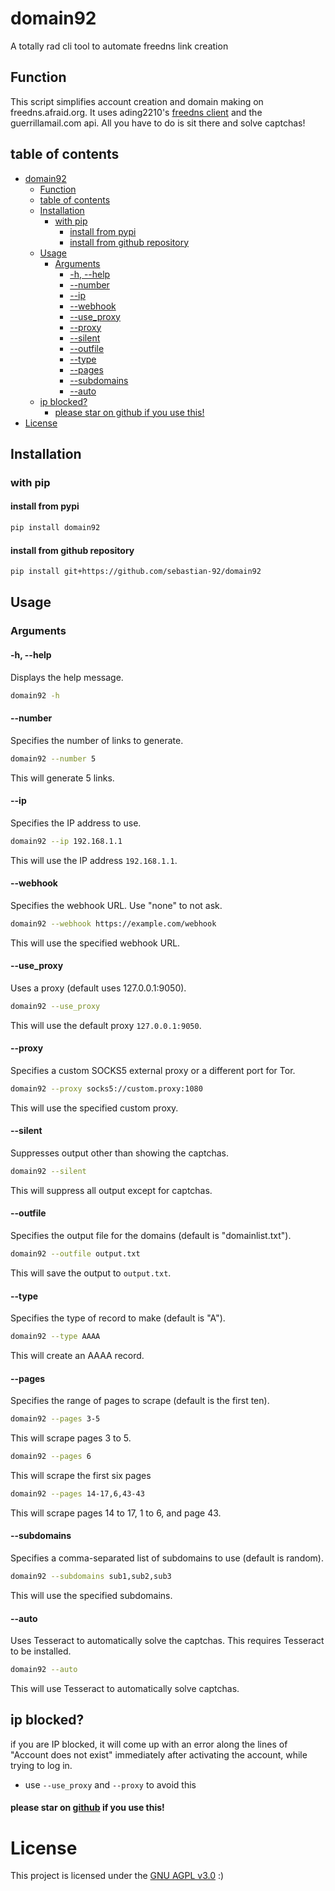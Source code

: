 # domain92
A totally rad cli tool to automate freedns link creation
## Function
This script simplifies account creation and domain making on freedns.afraid.org.
It uses ading2210's [freedns client](https://github.com/ading2210/freedns-client) and the guerrillamail.com api.
All you have to do is sit there and solve captchas!
## table of contents
- [domain92](#domain92)
  - [Function](#function)
  - [table of contents](#table-of-contents)
  - [Installation](#installation)
    - [with pip](#with-pip)
      - [install from pypi](#install-from-pypi)
      - [install from github repository](#install-from-github-repository)
  - [Usage](#usage)
    - [Arguments](#arguments)
      - [-h, --help](#-h---help)
      - [--number](#--number)
      - [--ip](#--ip)
      - [--webhook](#--webhook)
      - [--use\_proxy](#--use_proxy)
      - [--proxy](#--proxy)
      - [--silent](#--silent)
      - [--outfile](#--outfile)
      - [--type](#--type)
      - [--pages](#--pages)
      - [--subdomains](#--subdomains)
      - [--auto](#--auto)
  - [ip blocked?](#ip-blocked)
      - [please star on github if you use this!](#please-star-on-github-if-you-use-this)
- [License](#license)

## Installation
### with pip
#### install from pypi
```bash
pip install domain92
```
#### install from github repository
```bash
pip install git+https://github.com/sebastian-92/domain92
```
## Usage
### Arguments
#### -h, --help
Displays the help message.
```bash
domain92 -h
```

#### --number
Specifies the number of links to generate.
```bash
domain92 --number 5
```
This will generate 5 links.

#### --ip
Specifies the IP address to use.
```bash
domain92 --ip 192.168.1.1
```
This will use the IP address `192.168.1.1`.

#### --webhook
Specifies the webhook URL. Use "none" to not ask.
```bash
domain92 --webhook https://example.com/webhook
```
This will use the specified webhook URL.

#### --use_proxy
Uses a proxy (default uses 127.0.0.1:9050).
```bash
domain92 --use_proxy
```
This will use the default proxy `127.0.0.1:9050`.

#### --proxy
Specifies a custom SOCKS5 external proxy or a different port for Tor.
```bash
domain92 --proxy socks5://custom.proxy:1080
```
This will use the specified custom proxy.

#### --silent
Suppresses output other than showing the captchas.
```bash
domain92 --silent
```
This will suppress all output except for captchas.

#### --outfile
Specifies the output file for the domains (default is "domainlist.txt").
```bash
domain92 --outfile output.txt
```
This will save the output to `output.txt`.

#### --type
Specifies the type of record to make (default is "A").
```bash
domain92 --type AAAA
```
This will create an AAAA record.

#### --pages
Specifies the range of pages to scrape (default is the first ten).
```bash
domain92 --pages 3-5
```
This will scrape pages 3 to 5.
```bash
domain92 --pages 6
```
This will scrape the first six pages
```bash
domain92 --pages 14-17,6,43-43
```
This will scrape pages 14 to 17, 1 to 6, and page 43.

#### --subdomains
Specifies a comma-separated list of subdomains to use (default is random).
```bash
domain92 --subdomains sub1,sub2,sub3
```
This will use the specified subdomains.

#### --auto
Uses Tesseract to automatically solve the captchas. This requires Tesseract to be installed.
```bash
domain92 --auto
```
This will use Tesseract to automatically solve captchas.

## ip blocked?
if you are IP blocked, it will come up with an error along the lines of "Account does not exist" immediately after activating the account, while trying to log in.
- use `--use_proxy` and `--proxy` to avoid this

#### please star on [github](https://github.com/sebastian-92/domain92) if you use this!
# License
This project is licensed under the [GNU AGPL v3.0](LICENSE) :)